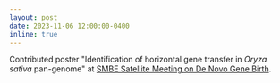 ```yaml
---
layout: post
date: 2023-11-06 12:00:00-0400
inline: true
---
```


Contributed poster "Identification of horizontal gene transfer in _Oryza sativa_ pan-genome" at [SMBE Satellite Meeting on De Novo Gene Birth](https://agriliferegister.tamu.edu/website/56645/).
